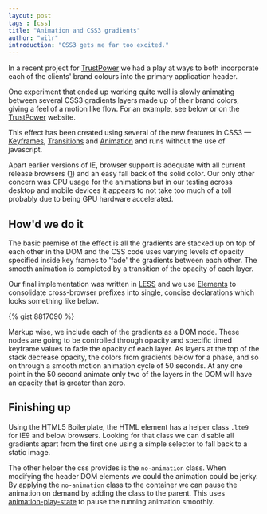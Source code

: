 ```yaml
---
layout: post
tags : [css]
title: "Animation and CSS3 gradients"
author: "wilr"
introduction: "CSS3 gets me far too excited."
---
```


In a recent project for [TrustPower](http://www.trustpower.co.nz/) we had a play at ways to both incorporate each of the 
clients' brand colours into the primary application header.

One experiment that ended up working quite well is slowly animating between several CSS3 gradients layers made up of 
their brand colors, giving a feel of a motion like flow. For an example, see below or on the 
[TrustPower](http://www.trustpower.co.nz/) website.

<div class="demo_container">
	<div class="gradient gradient_1" aria-role="presentation"><!--  --></div>
	<div class="gradient gradient_2" aria-role="presentation"><!--  --></div>
	<div class="gradient gradient_3" aria-role="presentation"><!--  --></div>
	<div class="gradient gradient_4" aria-role="presentation"><!--  --></div>
	<div class="gradient gradient_5" aria-role="presentation"><!--  --></div>
	<div class="gradient gradient_6" aria-role="presentation"><!--  --></div>
	<div class="gradient gradient_7" aria-role="presentation"><!--  --></div>
</div>

This effect has been created using several of the new features in CSS3 &#8212; 
[Keyframes](https://developer.mozilla.org/en-US/docs/Web/CSS/@keyframes), 
[Transitions](https://developer.mozilla.org/en-US/docs/Web/CSS/transition)
and [Animation](https://developer.mozilla.org/en-US/docs/Web/CSS/animation) and runs without the use of javascript.

Apart earlier versions of IE, browser support is adequate with all current release browsers 
([1](http://caniuse.com/#feat=css-gradients)) and an easy fall back of the solid color. Our only other concern was CPU 
usage for the animations but in our testing across desktop and mobile devices it appears to not take too much of a toll 
probably due to being GPU hardware accelerated.

## How'd we do it

The basic premise of the effect is all the gradients are stacked up on top of each other in the DOM and the CSS code
uses varying levels of opacity specified inside key frames to 'fade' the gradients between each other. The smooth 
animation is completed by a transition of the opacity of each layer.

Our final implementation was written in [LESS](http://www.lesscss.org/) and we use [Elements](http://lesselements.com/) 
to consolidate cross-browser prefixes into single, concise declarations which looks something like below. 

{% gist 8817090 %}

Markup wise, we include each of the gradients as a DOM node. These nodes are going to be controlled through opacity
and specific timed keyframe values to fade the opacity of each layer. As layers at the top of the stack decrease 
opacity, the colors from gradients below for a phase, and so on through a smooth motion animation cycle of 50 seconds. 
At any one point in the 50 second animate only two of the layers in the DOM will have an opacity that is greater than 
zero.

## Finishing up

Using the HTML5 Boilerplate, the HTML element has a helper class `.lte9` for IE9 and below browsers. Looking for that 
class we can disable all gradients apart from the first one using a simple selector to fall back to a static image.

The other helper the css provides is the `no-animation` class. When modifying the header DOM elements we could the 
animation could be jerky. By applying the `no-animation` class to the container we can pause the animation on demand by 
adding the class to the parent. This uses 
[animation-play-state](https://developer.mozilla.org/en-US/docs/Web/CSS/animation-play-state) to pause the running 
animation smoothly.